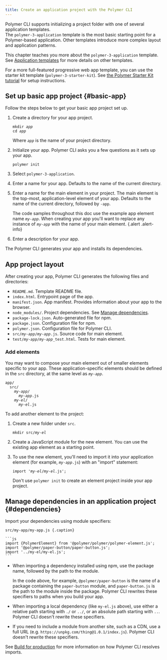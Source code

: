 ```yaml
---
title: Create an application project with the Polymer CLI
---
```


<!-- toc -->

Polymer CLI supports initializing a project folder with one of several application templates.  
The `polymer-3-application` template is the most basic starting point for a Polymer-based 
application. Other templates introduce more complex layout and application patterns.

This chapter teaches you more about the `polymer-3-application` template.  
See [Application templates](/{{{polymer_version_dir}}}/docs/apps/templates) for more details on other templates.

For a more full-featured progressive web app template, you can use the starter kit template 
(`polymer-3-starter-kit`). See [the Polymer Starter Kit tutorial](/{{{polymer_version_dir}}}/docs/apps/set-up) for setup instructions.

## Set up basic app project {#basic-app}

Follow the steps below to get your basic app project set up.

1.  Create a directory for your app project.

    <pre><code>mkdir <var>app</var>
    cd <var>app</var></code></pre>

    Where <code><var>app</var></code> is the name of your project directory.

1.  Initialize your app. Polymer CLI asks you a few questions
    as it sets up your app.

        polymer init

1.  Select `polymer-3-application`.

1.  Enter a name for your app. Defaults to the name of the current directory.

1.  Enter a name for the main element in your project. The main element is the
    top-most, application-level element of your app. Defaults to the name of
    the current directory, followed by `-app`.

    The code samples throughout this doc use the example app element name
    <code><var>my-app</var></code>. When creating your app you'll want to
    replace any instance of <code><var>my-app</var></code> with the name of
    your main element.
    {.alert .alert-info}

1.  Enter a description for your app.

The Polymer CLI generates your app and installs its dependencies.

## App project layout

After creating your app, Polymer CLI generates the following files and directories:

*   `README.md`. Template README file.
*   `index.html`. Entrypoint page of the app.
*   `manifest.json`. App manifest. Provides information about your app to the browser.
*   `node_modules/`. Project dependencies. See [Manage dependencies](#dependencies).
*   `package-lock.json`. Auto-generated file for npm.
*   `package.json`. Configuration file for npm.
*   `polymer.json`. Configuration file for Polymer CLI.
*   `src/`<code><var>my-app</var>/<var>my-app</var></code>`.js`.
    Source code for main element.
*   `test/`<code><var>my-app</var>/<var>my-app</var></code>`_test.html`. Tests 
    for main element.

### Add elements

You may want to compose your main element out of smaller elements specific to your app. These 
application-specific elements should be defined in the `src` directory, at the same level as 
<code><var>my-app</var></code>.

<pre><code>app/
  src/
    <var>my-app</var>/
      <var>my-app</var>.js
    <var>my-el</var>/
      <var>my-el</var>.js</code></pre>

To add another element to the project:

1. Create a new folder under `src`.
   
    <pre><code>mkdir src/<var>my-el</var></code></pre>
   
2. Create a JavaScript module for the new element. You can use the existing app element as a starting point.
   
3. To use the new element, you'll need to import it into your application element (for example, <code><var>my-app</var>.js</code>) with an "import" statement:
   
    <pre><code>import '<var>my-el</var>/<var>my-el</var>.js';</code></pre>
   
   Don't use `polymer init` to create an element project inside your app project.

## Manage dependencies in an application project {#dependencies}

Import your dependencies using module specifiers:

    src/my-app/my-app.js {.caption}

    ```js
    import {PolymerElement} from '@polymer/polymer/polymer-element.js';
    import '@polymer/paper-button/paper-button.js';
    import '../my-el/my-el.js';
    ```

*   When importing a dependency installed using npm, use the package name, followed
    by the path to the module. 

    In the code above, for example, `@polymer/paper-button` is the name of a package
    containing the `paper-button` module, and `paper-button.js` is the path to the 
    module inside the package. Polymer CLI rewrites these specifiers to paths when
    you build your app.

*   When importing a local dependency (like `my-el.js` above), use either a relative
    path starting with `./` or `../`, or an absolute path starting with `..`. Polymer CLI
    doesn't rewrite these specifiers.

*   If you need to include a module from another site, such as a CDN, use a full URL
    (e.g. `https://unpkg.com/thing@1.0.1/index.js`). Polymer CLI doesn't rewrite these
    specifiers.

See [Build for production](/{{{polymer_version_dir}}}/docs/apps/build-for-production#transforms) for more information on how Polymer CLI resolves imports.

